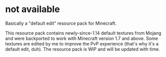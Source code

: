 # not available
Basically a "default edit" resource pack for Minecraft.

This resource pack contains newly-since-1.14 default textures from Mojang and were backported to work with Minecraft version 1.7 and above. Some textures are edited by me to improve the PvP experience (that's why it's a default edit, duh). The resource pack is WIP and will be updated with time.

